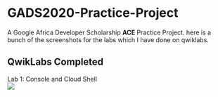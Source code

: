 # GADS2020-Practice-Project
A Google Africa Developer Scholarship **ACE** Practice Project.
here is a bunch of the screenshots for the labs which I have done on qwiklabs.

## QwikLabs Completed
<summary>Lab 1: Console and Cloud Shell</summary>
<img src="GADS2020/console-and-cloud-shell.jpeg">
